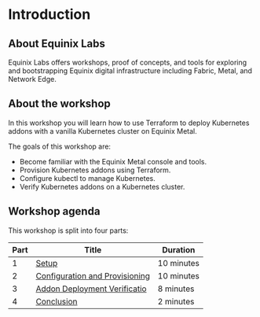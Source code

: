 # Introduction

## About Equinix Labs

Equinix Labs offers workshops, proof of concepts, and tools for exploring and bootstrapping Equinix digital infrastructure including Fabric, Metal, and Network Edge.

## About the workshop

In this workshop you will learn how to use Terraform to deploy Kubernetes addons with a vanilla Kubernetes cluster on Equinix Metal.

The goals of this workshop are:

* Become familiar with the Equinix Metal console and tools.
* Provision Kubernetes addons using Terraform.
* Configure kubectl to manage Kubernetes.
* Verify Kubernetes addons on a Kubernetes cluster.

## Workshop agenda

This workshop is split into four parts:

| Part | Title | Duration |
| - | - | - |
| 1 | [Setup](./parts/part1.md) | 10 minutes |
| 2 | [Configuration and Provisioning](./parts/part2.md) | 10 minutes |
| 3 | [Addon Deployment Verificatio](./parts/part3.md) | 8 minutes |
| 4 | [Conclusion](./parts/conclusion.md) | 2 minutes |
